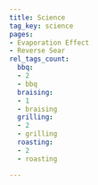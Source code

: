 ```yaml
---
title: Science
tag_key: science
pages:
- Evaporation Effect
- Reverse Sear
rel_tags_count:
  bbq:
  - 2
  - bbq
  braising:
  - 1
  - braising
  grilling:
  - 2
  - grilling
  roasting:
  - 2
  - roasting

---
```

